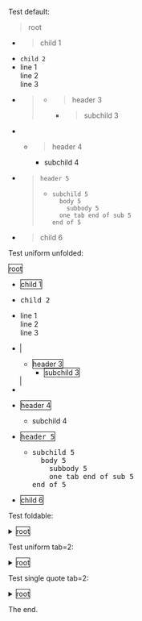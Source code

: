 Test default:
> root
- > child 1
- `child 2`
- line 1<br>
  line 2<br>
  line 3
- > 
  > - > header 3
  >   - > subchild 3
- 
  - > header 4
    - subchild 4
- > `header 5`
  > - ```
  >   subchild 5
  >     body 5
  >       subbody 5
  >   	one tab end of sub 5
  >   end of 5
  >   ```
  >   
- > child 6

Test uniform unfolded:

<span style="border:thin solid">root</span>
- <span style="border:thin solid">child 1</span>
- <span style="font-family: monospace">child 2</span>
- line 1<br>
  line 2<br>
  line 3
- <span style="border:thin solid">
  
  - <span style="border:thin solid">header 3</span>
    - <span style="border:thin solid">subchild 3</span></span>
- 
  
  - <span style="border:thin solid">header 4</span>
    - subchild 4
- <span style="border:thin solid"><span style="font-family: monospace">header 5</span>
  - <span style="font-family: monospace">subchild 5<br>
    &nbsp;&nbsp;body 5<br>
    &nbsp;&nbsp;&nbsp;&nbsp;subbody 5<br>
    &nbsp;&nbsp;&nbsp;&nbsp;one tab end of sub 5<br>
    end of 5</span></span>
- <span style="border:thin solid">child 6</span>

Test foldable:
<details><summary><span style="border:thin solid">root</span></summary>

- > child 1
- `child 2`
- line 1<br>
  line 2<br>
  line 3
- > <details><summary></summary>
  > 
  > - <details><summary><span style="border:thin solid">header 3</span></summary>
  >   
  >   - > subchild 3
  >   </details>
  > </details>
- <details><summary></summary>
  
  - <details><summary><span style="border:thin solid">header 4</span></summary>
    
    - subchild 4
    </details>
  </details>
- > <details><summary><span style="font-family: monospace">header 5</span></summary>
  > 
  > - ```
  >   subchild 5
  >     body 5
  >       subbody 5
  >   	one tab end of sub 5
  >   end of 5
  >   ```
  >   
  > </details>
- > child 6
</details>

Test uniform tab=2:
<details><summary><span style="border:thin solid">root</span></summary>

- <span style="border:thin solid">child 1</span>
- <span style="font-family: monospace">child 2</span>
- line 1<br>
  line 2<br>
  line 3
- <span style="border:thin solid"><details><summary></summary>
  
  - <details><summary><span style="border:thin solid">header 3</span></summary>
    
    - <span style="border:thin solid">subchild 3</span>
    </details>
  </details></span>
- <details><summary></summary>
  
  - <details><summary><span style="border:thin solid">header 4</span></summary>
    
    - subchild 4
    </details>
  </details>
- <span style="border:thin solid"><details><summary><span style="font-family: monospace">header 5</span></summary>
  
  - <span style="font-family: monospace">subchild 5<br>
    &nbsp;&nbsp;body 5<br>
    &nbsp;&nbsp;&nbsp;&nbsp;subbody 5<br>
    &nbsp;&nbsp;one tab end of sub 5<br>
    end of 5</span>
  </details></span>
- <span style="border:thin solid">child 6</span>
</details>

Test single quote tab=2:
<details><summary><span style="border:thin solid">root</span></summary>

- <span style="border:thin solid">child 1</span>
- <span style="font-family: monospace">child 2</span>
- line 1<br>
  line 2<br>
  line 3
- <span style="border:thin solid"><details><summary></summary>
  
  - <details><summary><span style="border:thin solid">header 3</span></summary>
    
    - <span style="border:thin solid">subchild 3</span>
    </details>
  </details></span>
- <details><summary></summary>
  
  - <details><summary><span style="border:thin solid">header 4</span></summary>
    
    - subchild 4
    </details>
  </details>
- <span style="border:thin solid"><details><summary><span style="font-family: monospace">header 5</span></summary>
  
  - `subchild 5`<br>
    &nbsp; &nbsp; `body 5`<br>
    &nbsp; &nbsp; &nbsp; &nbsp; `subbody 5`<br>
    &nbsp; &nbsp; `one tab end of sub 5`<br>
    `end of 5`
  </details></span>
- <span style="border:thin solid">child 6</span>
</details>

The end.
